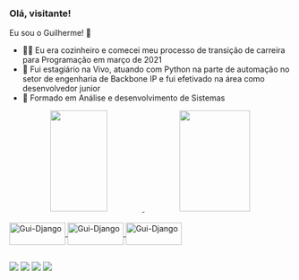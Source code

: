 ### Olá, visitante! 

Eu sou o Guilherme! 🖖

- 👨‍🍳 Eu era cozinheiro e comecei meu processo de transição de carreira para Programação em março de 2021
- 🔭 Fui estagiário na Vivo, atuando com Python na parte de automação no setor de engenharia de Backbone IP e fui efetivado na área como desenvolvedor junior
- 🌱 Formado em Análise e desenvolvimento de Sistemas

<div align="center">
  <a href="https://www.linkedin.com/in/bonilha-rogante/">
  <img width="45%" height="180em" src="https://github-readme-stats.vercel.app/api?username=bonilha-rogante&show_icons=true&theme=tokyonight&include_all_commits=true&count_private=true"/>
  <img width="50%" height="180em" src="https://github-readme-stats.vercel.app/api/top-langs/?username=bonilha-rogante&layout=compact&langs_count=7&theme=tokyonight"/>
</div>
<div style="display: inline_block"><br>

  <img align="center" alt="Gui-Django" height="40" width="100" src="https://img.shields.io/badge/python-3670A0?style=for-the-badge&logo=python&logoColor=ffdd54">
  <img align="center" alt="Gui-Django" height="40" width="100" src="https://img.shields.io/badge/django-%23092E20.svg?style=for-the-badge&logo=django&logoColor=white">
  <img align="center" alt="Gui-Django" height="40" width="100" src="https://img.shields.io/badge/MySQL-00000F?style=for-the-badge&logo=mysql&logoColor=white">
  

</div>
  
  ##
 
<div> 
  
  <a href="https://instagram.com/bonilha.rogante" target="_blank"><img src="https://img.shields.io/badge/-Instagram-%23E4405F?style=for-the-badge&logo=instagram&logoColor=white" target="_blank"></a>
  <a href = "mailto:bonilha.rogante@gmail.com"><img src="https://img.shields.io/badge/-Gmail-%23333?style=for-the-badge&logo=gmail&logoColor=white" target="_blank"></a>
  <a href="https://www.linkedin.com/in/bonilha-rogante/" target="_blank"><img src="https://img.shields.io/badge/-LinkedIn-%230077B5?style=for-the-badge&logo=linkedin&logoColor=white" target="_blank"></a> 
  <a href="https://web.whatsapp.com/send?phone=5511972931382"><img src="https://img.shields.io/badge/WhatsApp-25D366?style=for-the-badge&logo=whatsapp&logoColor=white" target="_blank"></a> 
  
</div>
